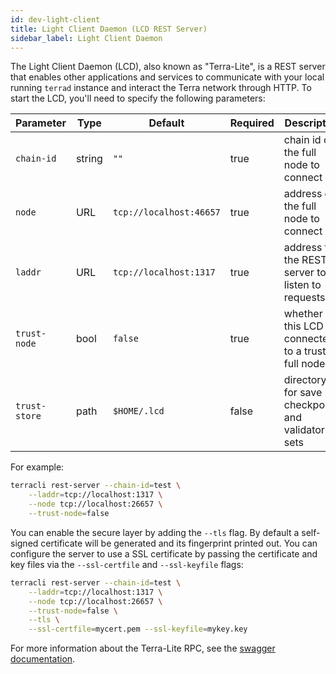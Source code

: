 ```yaml
---
id: dev-light-client
title: Light Client Daemon (LCD REST Server)
sidebar_label: Light Client Daemon
---
```


The Light Client Daemon (LCD), also known as "Terra-Lite", is a REST server that enables other applications and services to communicate with your local running `terrad` instance and interact the Terra network through HTTP. To start the LCD, you'll need to specify the following parameters:


| Parameter   | Type      | Default                 | Required | Description                                          |
| ----------- | --------- | ----------------------- | -------- | ---------------------------------------------------- |
| `chain-id`    | string    | `""`                    | true     | chain id of the full node to connect                 |
| `node`        | URL       | `tcp://localhost:46657` | true     | address of the full node to connect                  |
| `laddr`       | URL       | `tcp://localhost:1317`  | true     | address for the REST server to listen to requests    |
| `trust-node`  | bool      | `false`                 | true     | whether this LCD is connected to a trusted full node |
| `trust-store` | path      | `$HOME/.lcd`            | false    | directory for save checkpoints and validator sets    |

For example:

```bash
terracli rest-server --chain-id=test \
    --laddr=tcp://localhost:1317 \
    --node tcp://localhost:26657 \
    --trust-node=false
```

You can enable the secure layer by adding the `--tls` flag. By default a self-signed certificate will be generated and its fingerprint printed out. You can configure the server to use a SSL certificate by passing the certificate and key files via the
`--ssl-certfile` and `--ssl-keyfile` flags:

```bash
terracli rest-server --chain-id=test \
    --laddr=tcp://localhost:1317 \
    --node tcp://localhost:26657 \
    --trust-node=false \
    --tls \
    --ssl-certfile=mycert.pem --ssl-keyfile=mykey.key
```

For more information about the Terra-Lite RPC, see the [swagger documentation](https://swagger.terra.dev/).
